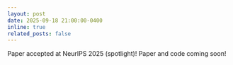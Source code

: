 ```yaml
---
layout: post
date: 2025-09-18 21:00:00-0400
inline: true
related_posts: false
---
```


Paper accepted at NeurIPS 2025 (spotlight)! Paper and code coming soon!